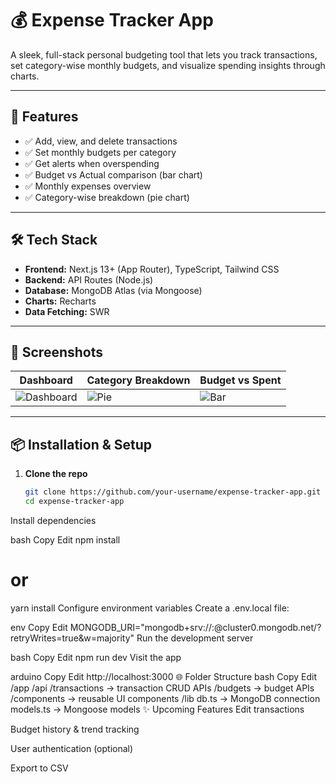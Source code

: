# 💰 Expense Tracker App

A sleek, full-stack personal budgeting tool that lets you track transactions, set category-wise monthly budgets, and visualize spending insights through charts.

---

## 🚀 Features

- ✅ Add, view, and delete transactions
- ✅ Set monthly budgets per category
- ✅ Get alerts when overspending
- ✅ Budget vs Actual comparison (bar chart)
- ✅ Monthly expenses overview
- ✅ Category-wise breakdown (pie chart)

---

## 🛠️ Tech Stack

- **Frontend:** Next.js 13+ (App Router), TypeScript, Tailwind CSS
- **Backend:** API Routes (Node.js)
- **Database:** MongoDB Atlas (via Mongoose)
- **Charts:** Recharts
- **Data Fetching:** SWR

---

## 📸 Screenshots

| Dashboard | Category Breakdown | Budget vs Spent |
|----------|---------------------|-----------------|
| ![Dashboard](./public/screenshot-dashboard.png) | ![Pie](./public/screenshot-pie.png) | ![Bar](./public/screenshot-bar.png) |

---

## 📦 Installation & Setup

1. **Clone the repo**
   ```bash
   git clone https://github.com/your-username/expense-tracker-app.git
   cd expense-tracker-app
Install dependencies

bash
Copy
Edit
npm install
# or
yarn install
Configure environment variables
Create a .env.local file:

env
Copy
Edit
MONGODB_URI="mongodb+srv://<username>:<password>@cluster0.mongodb.net/?retryWrites=true&w=majority"
Run the development server

bash
Copy
Edit
npm run dev
Visit the app

arduino
Copy
Edit
http://localhost:3000
🌐 Folder Structure
bash
Copy
Edit
/app
  /api
    /transactions     → transaction CRUD APIs
    /budgets          → budget APIs
  /components         → reusable UI components
  /lib
    db.ts             → MongoDB connection
    models.ts         → Mongoose models
✨ Upcoming Features
 Edit transactions

 Budget history & trend tracking

 User authentication (optional)

 Export to CSV

